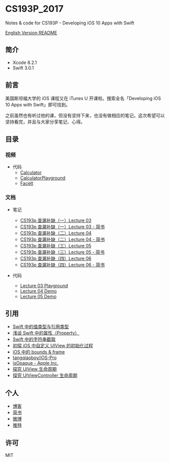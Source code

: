 # CS193P_2017

Notes &amp; code for CS193P - Developing iOS 10 Apps with Swift

[English Version README](README.md)

## 简介

- Xcode 8.2.1
- Swift 3.0.1

## 前言

美国斯坦福大学的 iOS 课程又在 iTunes U 开课啦。搜索全名「Developing iOS 10 Apps with Swift」即可找到。

之前虽然也有听过他的课，但没有坚持下来，也没有做相应的笔记。这次希望可以坚持看完，并且与大家分享笔记、心得。

## 目录

### 视频

- 代码
  - [Calculator](/Calculator/)
  - [CalculatorPlayground](/CalculatorPlayground.playground/)
  - [FaceIt](/FaceIt)

### 文档

- 笔记
  - [CS193p 查漏补缺（一）Lecture 03](/Lecture03/)
  - [CS193p 查漏补缺（一）Lecture 03 - 简书](http://www.jianshu.com/p/95cb7f051792)
  - [CS193p 查漏补缺（二）Lecture 04](/Lecture04/)
  - [CS193p 查漏补缺（二）Lecture 04 - 简书](http://www.jianshu.com/p/b850e8d99316)
  - [CS193p 查漏补缺（三）Lecture 05](/Lecture05/)
  - [CS193p 查漏补缺（三）Lecture 05 - 简书](http://www.jianshu.com/p/7664bf96fe3d)
  - [CS193p 查漏补缺（四）Lecture 06](/Lecture06/)
  - [CS193p 查漏补缺（四）Lecture 06 - 简书](http://www.jianshu.com/p/e481c69db305)

- 代码
  - [Lecture 03 Playground](/Lecture03/)
  - [Lecture 04 Demo](/Lecture04/)
  - [Lecture 05 Demo](/Lecture05/)

## 引用

- [Swift 中的值类型与引用类型](http://www.jianshu.com/p/ba12b64f6350)
- [浅谈 Swift 中的属性（Property）](http://www.jianshu.com/p/fe60f5bafab3)
- [Swift 中的字符串截取](http://www.jianshu.com/p/94310202ba1b)
- [初探 iOS 中自定义 UIView 的初始化过程](http://www.jianshu.com/p/bfea8efee664)
- [iOS 中的 bounds & frame](http://www.jianshu.com/p/edb2ae03115c)
- [tangqiaoboy/iOS-Pro](https://github.com/tangqiaoboy/iOS-Pro)
- [isOpaque - Apple Inc.](https://developer.apple.com/reference/uikit/uiview/1622622-isopaque)
- [探究 UIView 生命周期](http://www.jianshu.com/p/bfea8efee664)
- [探究 UIViewController 生命周期](http://www.jianshu.com/p/9d3d95e1ef5a)

## 个人

- [博客](http://maimieng.com)
- [简书](http://www.jianshu.com/u/b88081164fe8)
- [微博](http://weibo.com/u/1798410923)
- [推特](https://twitter.com/mmdadao)

## 许可

MIT
